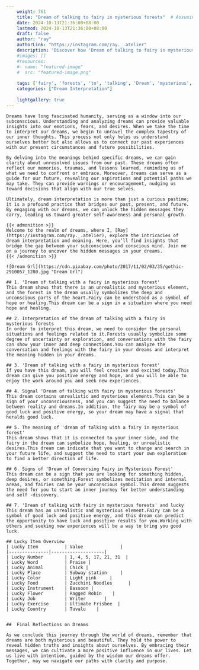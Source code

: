 ```yaml
---
    weight: 761
    title: "Dream of talking to fairy in mysterious forests"  # Assuming 'title' column exists
    date: 2024-10-13T21:36:00+08:00
    lastmod: 2024-10-13T21:36:00+08:00
    draft: false
    author: "ray"
    authorLink: "https://instagram.com/ray._.atelier"
    description: "Discover how 'Dream of talking to fairy in mysterious forests' can interpret your future and uncover its significant meanings in your life."
    #images: []
    #resources:
    #- name: "featured-image"
    #  src: "featured-image.png"
    
    tags: ['fairy', 'forests', 'to', 'talking', 'Dream', 'mysterious', 'in', 'of']
    categories: ["Dream Interpretation"]
    
    lightgallery: true
---
```

    
    Dreams have long fascinated humanity, serving as a window into our subconscious. Understanding and analyzing dreams can provide valuable insights into our emotions, fears, and desires. When we take the time to interpret our dreams, we begin to unravel the complex tapestry of our inner thoughts. This process not only helps us understand ourselves better but also allows us to connect our past experiences with our present circumstances and future possibilities.
    
    By delving into the meanings behind specific dreams, we can gain clarity about unresolved issues from our past. These dreams often reflect our memories, traumas, and lessons learned, reminding us of what we need to confront or embrace. Moreover, dreams can serve as a guide for our future, revealing our aspirations and potential paths we may take. They can provide warnings or encouragement, nudging us toward decisions that align with our true selves.
    
    Ultimately, dream interpretation is more than just a curious pastime; it is a profound practice that bridges our past, present, and future. By engaging with our dreams, we can unlock the hidden messages they carry, leading us toward greater self-awareness and personal growth.
    
    {{< admonition >}}
    Welcome to the realm of dreams, where I, [Ray](https://instagram.com/ray._.atelier), explore the intricacies of dream interpretation and meaning. Here, you’ll find insights that bridge the gap between your subconscious and conscious mind. Join me on a journey to uncover the hidden messages in your dreams.
    {{< /admonition >}}
    
    ![Dream Grl](https://cdn.pixabay.com/photo/2017/11/02/03/35/gothic-2910057_1280.jpg "Dream Grl")
    
    ## 1. 'Dream of talking with a fairy in mysterious forest'
    This dream shows that there is an unrealistic and mysterious element, and the forest in the dream usually symbolizes the deep and unconscious parts of the heart.Fairy can be understood as a symbol of hope or healing.This dream can be a sign in a situation where you need hope and healing.
    
    ## 2. Interpretation of the dream of talking with a fairy in mysterious forests
    In order to interpret this dream, we need to consider the personal situations and feelings related to it.Forests usually symbolize some degree of uncertainty or exploration, and conversations with the fairy can show your inner and deep connections.You can analyze the conversation and feelings with the fairy in your dreams and interpret the meaning hidden in your dreams.
    
    ## 3. 'Dream of talking with a fairy in mysterious forest'
    If you have this dream, you will feel creative and excited today.This dream can give you positive energy and hope, and you will be able to enjoy the work around you and seek new experiences.
    
    ## 4. Signal 'Dream of talking with fairy in mysterious forests'
    This dream contains unrealistic and mysterious elements.This can be a sign of your unconsciousness, and you can suggest the need to balance between reality and dreams.In addition, the fairy may be a symbol of good luck and positive energy, so your dream may have a signal that heralds good luck.
    
    ## 5. The meaning of 'dream of talking with a fairy in mysterious forest'
    This dream shows that it is connected to your inner side, and the fairy in the dream can symbolize hope, healing, or unrealistic desires.This dream can indicate that you want to change and search in your future life, and suggest the need to start your own exploration to find a better direction of life.
    
    ## 6. Signs of 'Dream of Conversing Fairy in Mysterious Forest'
    This dream can be a sign that you are looking for something hidden, deep desires, or something.Forest symbolizes meditation and internal areas, and fairies can be your unconscious symbol.This dream suggests the need for you to start an inner journey for better understanding and self -discovery.
    
    ## 7. 'Dream of talking with fairy in mysterious forests' and lucky
    This dream has an unrealistic and mysterious element.Fairy can be a symbol of good luck and positive energy, and this dream can predict the opportunity to have luck and positive results for you.Working with others and seeking new experiences will be a way to bring you good luck.
    
    ## Lucky Item Overview
    | Lucky Item          | Value              |
    |---------------|--------------------|
    | Lucky Number        | 1, 4, 5, 17, 21, 31  |
    | Lucky Word          | Praise |
    | Lucky Animal        | Chick |
    | Lucky Place         | Subway station     |
    | Lucky Color         | Light pink     |
    | Lucky Food          | Zucchini Noodles      |
    | Lucky Instrument    | Bassoon |
    | Lucky Flower        | Ragged Robin    |
    | Lucky Job           | Writer       |
    | Lucky Exercise      | Ultimate Frisbee  |
    | Lucky Country       | Tuvalu    |
    
    
    ##  Final Reflections on Dreams
    
    As we conclude this journey through the world of dreams, remember that dreams are both mysterious and beautiful. They hold the power to reveal hidden truths and insights about ourselves. By embracing their messages, we can cultivate a more positive influence in our lives. Let us live with intention, guided by the wisdom our dreams offer. Together, may we navigate our paths with clarity and purpose.
    